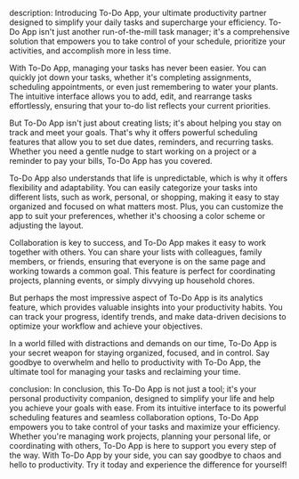 
description: Introducing To-Do App, your ultimate productivity partner designed to simplify your daily tasks and supercharge your efficiency. To-Do App isn't just another run-of-the-mill task manager; it's a comprehensive solution that empowers you to take control of your schedule, prioritize your activities, and accomplish more in less time.

With To-Do App, managing your tasks has never been easier. You can quickly jot down your tasks, whether it's completing assignments, scheduling appointments, or even just remembering to water your plants. The intuitive interface allows you to add, edit, and rearrange tasks effortlessly, ensuring that your to-do list reflects your current priorities.

But To-Do App isn't just about creating lists; it's about helping you stay on track and meet your goals. That's why it offers powerful scheduling features that allow you to set due dates, reminders, and recurring tasks. Whether you need a gentle nudge to start working on a project or a reminder to pay your bills, To-Do App has you covered.

To-Do App also understands that life is unpredictable, which is why it offers flexibility and adaptability. You can easily categorize your tasks into different lists, such as work, personal, or shopping, making it easy to stay organized and focused on what matters most. Plus, you can customize the app to suit your preferences, whether it's choosing a color scheme or adjusting the layout.

Collaboration is key to success, and To-Do App makes it easy to work together with others. You can share your lists with colleagues, family members, or friends, ensuring that everyone is on the same page and working towards a common goal. This feature is perfect for coordinating projects, planning events, or simply divvying up household chores.

But perhaps the most impressive aspect of To-Do App is its analytics feature, which provides valuable insights into your productivity habits. You can track your progress, identify trends, and make data-driven decisions to optimize your workflow and achieve your objectives.

In a world filled with distractions and demands on our time, To-Do App is your secret weapon for staying organized, focused, and in control. Say goodbye to overwhelm and hello to productivity with To-Do App, the ultimate tool for managing your tasks and reclaiming your time.

conclusion: In conclusion, this To-Do App is not just a tool; it's your personal productivity companion, designed to simplify your life and help you achieve your goals with ease. From its intuitive interface to its powerful scheduling features and seamless collaboration options, To-Do App empowers you to take control of your tasks and maximize your efficiency. Whether you're managing work projects, planning your personal life, or coordinating with others, To-Do App is here to support you every step of the way. With To-Do App by your side, you can say goodbye to chaos and hello to productivity. Try it today and experience the difference for yourself!
